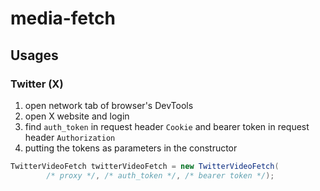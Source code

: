 # media-fetch

## Usages

### Twitter (X)

1. open network tab of browser's DevTools
2. open X website and login
3. find `auth_token` in request header `Cookie` and bearer token in request header `Authorization`
4. putting the tokens as parameters in the constructor

```java
TwitterVideoFetch twitterVideoFetch = new TwitterVideoFetch(
        /* proxy */, /* auth_token */, /* bearer token */);
```
